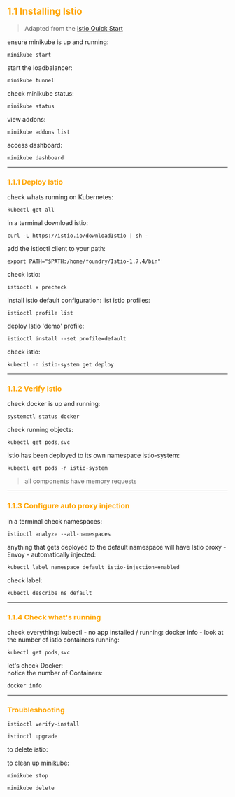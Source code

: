 ## <font color="orange"> 1.1 Installing Istio </font>

> Adapted from the [Istio Quick Start](https://istio.io/docs/setup/kubernetes/quick-start/)  

ensure minikube is up and running:
```
minikube start
```

start the loadbalancer:
```
minikube tunnel
```
check minikube status:
```
minikube status
```
view addons:
```
minikube addons list
```
access dashboard:
```
minikube dashboard
```

---

### <font color="orange"> 1.1.1 Deploy Istio </font>
check whats running on Kubernetes:
```
kubectl get all
```
in a terminal download istio: 
```
curl -L https://istio.io/downloadIstio | sh -
```
add the istioctl client to your path:
```
export PATH="$PATH:/home/foundry/Istio-1.7.4/bin"
```
check istio:
```
istioctl x precheck
```

install istio default configuration:
list istio profiles:
```
istioctl profile list
```
deploy Istio 'demo' profile:
```
istioctl install --set profile=default
```
check istio:
```
kubectl -n istio-system get deploy
```
---

### <font color="orange"> 1.1.2 Verify Istio </font>
check docker is up and running:
```
systemctl status docker
```

check running objects:
```
kubectl get pods,svc
```
istio has been deployed to its own namespace istio-system:
```
kubectl get pods -n istio-system
```
> all components have memory requests
---

### <font color="orange"> 1.1.3 Configure auto proxy injection </font>
in a terminal check namespaces:
```
istioctl analyze --all-namespaces
```
anything that gets deployed to the default namespace will have Istio proxy - Envoy - automatically injected: 
```
kubectl label namespace default istio-injection=enabled
```
check label:
```
kubectl describe ns default
```

---

### <font color="orange"> 1.1.4 Check what's running </font>
check everything:
kubectl - no app installed / running:
docker info - look at the number of istio containers running:
```
kubectl get pods,svc
```
let's check Docker:  
notice the number of Containers:
```
docker info
```
---

### <font color="orange"> Troubleshooting </font>

```
istioctl verify-install
```
```
istioctl upgrade
```
to delete istio:


to clean up minikube:
```
minikube stop
```
```
minikube delete
```